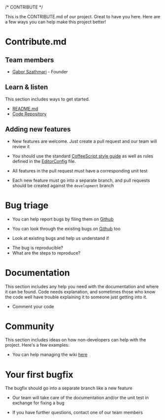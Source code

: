 
/* CONTRIBUTE */

This is the CONTRIBUTE.md of our project. Great to have you here. Here are a few ways you can help make this project better!

# Contribute.md

## Team members

  - [Gabor Szathmari](http://gaborszathmari.me) - Founder

## Learn & listen

This section includes ways to get started.

* [README.md](README.md)
* [Code Repository](https://github.com/gszathmari/yobikeme)

## Adding new features

* New features are welcome. Just create a pull request and our team will review it

* You should use the standard [CoffeeScript style guide](https://github.com/polarmobile/coffeescript-style-guide) as well as rules defined in the [EditorConfig](.editorconfig) file.

* All features in the pull request must have a corresponding unit test

* Each new feature must go into a separate branch, and pull requests should be created against the `development` branch

# Bug triage

* You can help report bugs by filing them on [Github](https://github.com/gszathmari/yobikeme/issues)

* You can look through the existing bugs on [Github](https://github.com/gszathmari/yobikeme/issues) too

* Look at existing bugs and help us understand if
 - The bug is reproducible?
 - What are the steps to reproduce?

# Documentation

This section includes any help you need with the documentation and where it can be found. Code needs explanation, and sometimes those who know the code well have trouble explaining it to someone just getting into it.

* Comment your code

# Community
This section includes ideas on how non-developers can help with the project. Here's a few examples:

* You can help managing the wiki [here](https://github.com/gszathmari/yobikeme/wiki)

# Your first bugfix

The bugfix should go into a separate branch like a new feature

* Our team will take care of the documentation and/or the unit test in exchange for fixing a bug

* If you have further questions, contact one of our team members
